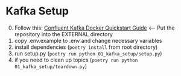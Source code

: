 # Kafka Setup

 0. Follow this: [Confluent Kafka Docker Quickstart Guide](https://docs.confluent.io/current/quickstart/ce-docker-quickstart.html#ce-docker-quickstart)
 <-- Put the repository into the EXTERNAL directory
 1. copy .env.example to .env and change necessary variables
 2. install dependencies (`poetry install` from root directory)
 3. run setup.py (`poetry run python 01_kafka_setup/setup.py`)
 4. if you need to clean up topics (`poetry run python 01_kafka_setup/teardown.py`) 